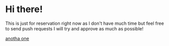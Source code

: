 # Hi there!
This is just for reservation right now as I don't have much time but feel free to send push requests I will try and approve as much as possible!

<a href="https://koulmoir.github.io/hello">anotha one</a>

